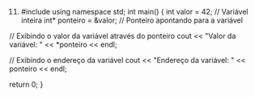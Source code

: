 11. #include using namespace std;
int main() { int valor = 42; // Variável inteira int* ponteiro = &valor; // Ponteiro apontando para a variável

// Exibindo o valor da variável através do ponteiro
cout << "Valor da variável: " << *ponteiro << endl;

// Exibindo o endereço da variável
cout << "Endereço da variável: " << ponteiro << endl;

return 0;
}
